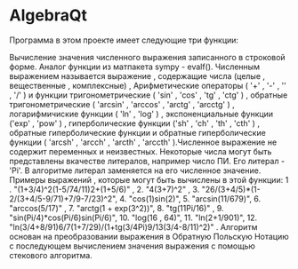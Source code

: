 # AlgebraQt
Программа в этом проекте имеет следующие три функции:

Вычисление значения численного выражения записанного в строковой форме. Аналог функции из матпакета sympy - evalf(). Численным выражением называется выражение , содержащие числа (целые , вещественные , комплексные) , Арифметические операторы ( '+' , '-' , '' , '/' ) и функции тригонометрические ( 'sin' , 'cos' , 'tg' , 'ctg' ) , обратные тригонометрические ( 'arcsin' , 'arccos' , 'arctg' , 'arcctg' ) , логарифмичиские функции ( 'ln' , 'log' ) , экспоненциальные функции ('exp' , 'pow' ) , гиперболические функции ('sh' , 'ch' , 'th' , 'cth' ) , обратные гиперболические функции и обратные гиперболические функции ( 'arcsh' , 'arcch' , 'arcth' , 'arccth' ).Численное выражение не содержит переменных и неизвестных. Некоторые числа могут быть представлены вкачестве литералов, например число ПИ. Его литерал - 'Pi'. В алгоритме литерал заменяется на его численное значение. Примеры выражений , которые могут быть вычислены в этой функции: 1 . "(1+3/4)^2(1-5/74/11)2+(1+5/6)" , 2. "4(3+7)^2" , 3. "26/(3+4/5)*(1-2/(3+4/5-9/71)+7/9-7/23)^2", 4. "cos(1)sin(2)", 5. "arcsin(11/679)", 6. "arccos(5/17)" , 7. "arctg(1 + exp(3^2))", 8. "tg(11Pi/16)" , 9. "sin(Pi/4)*cos(Pi/6)sin(Pi/6)", 10. "log(16 , 64)", 11. "ln(2+1/901)", 12. "ln(3/4+8/91)6/7(1+7/29)/(1+tg(3/4Pi)9/13(3/4-8/11)^2)" . Алгоритм основан на преобразовании выражения в Обратную Польскую Нотацию с последующем вычислением значения выражения с помощью стекового алгоритма.
